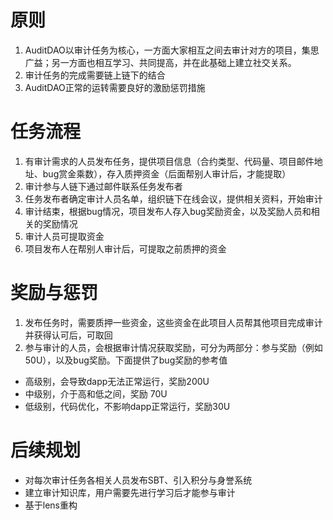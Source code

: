 # 原则
1. AuditDAO以审计任务为核心，一方面大家相互之间去审计对方的项目，集思广益；另一方面也相互学习、共同提高，并在此基础上建立社交关系。
2. 审计任务的完成需要链上链下的结合
3. AuditDAO正常的运转需要良好的激励惩罚措施
# 任务流程
1. 有审计需求的人员发布任务，提供项目信息（合约类型、代码量、项目邮件地址、bug赏金乘数），存入质押资金（后面帮别人审计后，才能提取）
2. 审计参与人链下通过邮件联系任务发布者
3. 任务发布者确定审计人员名单，组织链下在线会议，提供相关资料，开始审计
4. 审计结束，根据bug情况，项目发布人存入bug奖励资金，以及奖励人员和相关的奖励情况
5. 审计人员可提取资金
6. 项目发布人在帮别人审计后，可提取之前质押的资金
# 奖励与惩罚
1. 发布任务时，需要质押一些资金，这些资金在此项目人员帮其他项目完成审计并获得认可后，可取回
2. 参与审计的人员，会根据审计情况获取奖励，可分为两部分：参与奖励（例如50U），以及bug奖励。下面提供了bug奖励的参考值
- 高级别，会导致dapp无法正常运行，奖励200U
- 中级别，介于高和低之间，奖励 70U
- 低级别，代码优化，不影响dapp正常运行，奖励30U
# 后续规划
- 对每次审计任务各相关人员发布SBT、引入积分与身誉系统
- 建立审计知识库，用户需要先进行学习后才能参与审计
- 基于lens重构